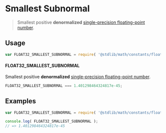 # Smallest Subnormal

> Smallest positive __denormalized__ [single-precision floating-point number][ieee754].

<!-- <usage> -->

## Usage

``` javascript
var FLOAT32_SMALLEST_SUBNORMAL = require( '@stdlib/math/constants/float32-smallest-subnormal' );
```

#### FLOAT32_SMALLEST_SUBNORMAL

Smallest positive __denormalized__ [single-precision floating-point number][ieee754].

``` javascript
FLOAT32_SMALLEST_SUBNORMAL === 1.401298464324817e-45;
```

<!-- </usage> -->


<!-- <examples> -->

## Examples

<!-- TODO: better example -->

``` javascript
var FLOAT32_SMALLEST_SUBNORMAL = require( '@stdlib/math/constants/float32-smallest-subnormal' );

console.log( FLOAT32_SMALLEST_SUBNORMAL );
// => 1.401298464324817e-45
```

<!-- </examples> -->


<!-- <links> -->

[ieee754]: http://en.wikipedia.org/wiki/IEEE_754-1985

<!-- </links> -->
